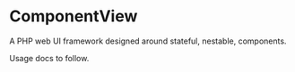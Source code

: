 # ComponentView

A PHP web UI framework designed around stateful, nestable, components.

Usage docs to follow.